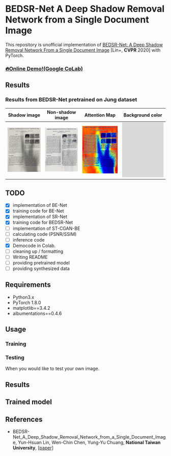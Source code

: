 # BEDSR-Net A Deep Shadow Removal Network from a Single Document Image

This repository is unofficial implementation of  [BEDSR-Net: A Deep Shadow Removal Network From a Single Document Image](https://openaccess.thecvf.com/content_CVPR_2020/html/Lin_BEDSR-Net_A_Deep_Shadow_Removal_Network_From_a_Single_Document_CVPR_2020_paper.html) [Lin+, **CVPR** 2020] with PyTorch.

### [🔥Online Demo!(Google CoLab)](https://github.com/IsHYuhi/BEDSR-Net_A_Deep_Shadow_Removal_Network_from_a_Single_Document_Image/blob/main/demo.ipynb)



## Results
### Results from BEDSR-Net pretrained on Jung dataset  

|Shadow image|Non-shadow image|Attention Map|Background color|
|:-:|:-:|:-:|:-:|
|![](result/shadow_image.jpg)|![](result/non-shadow_image.jpg)|![](result/attention_map.jpg)|![](result/background_color.jpg)|

## TODO
* [x] implementation of BE-Net
* [x] training code for BE-Net
* [x] implementation of SR-Net
* [x] training code for BEDSR-Net
* [ ] implementation of ST-CGAN-BE
* [ ] calculating code (PSNR/SSIM)
* [ ] inference code
* [x] Democode in Colab.
* [ ] cleaning up / formatting 
* [ ] Writing README
* [ ] providing pretrained model
* [ ] providing synthesized data

## Requirements
* Python3.x
* PyTorch 1.8.0
* matplotlib==3.4.2
* albumentations==0.4.6

## Usage

### Training

### Testing

When you would like to test your own image.

## Results

## Trained model

## References
* BEDSR-Net_A_Deep_Shadow_Removal_Network_from_a_Single_Document_Image, Yun-Hsuan Lin, Wen-Chin Chen, Yung-Yu Chuang, **National Taiwan University**, [[paper]](https://openaccess.thecvf.com/content_CVPR_2020/html/Lin_BEDSR-Net_A_Deep_Shadow_Removal_Network_From_a_Single_Document_CVPR_2020_paper.html)
